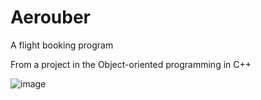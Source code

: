 # Aerouber
A flight booking program

From a project in the Object-oriented programming in C++


![image](https://user-images.githubusercontent.com/32487903/133767449-15c29051-edd0-4569-bee8-e3d69ed6c668.png)
